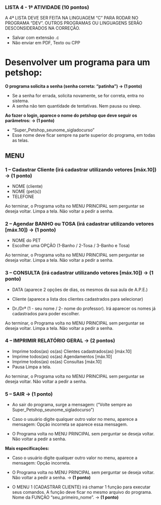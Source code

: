 ### LISTA 4 - 1ª ATIVIDADE (10 pontos)

A 4ª LISTA DEVE SER FEITA NA LINGUAGEM “C” PARA RODAR NO PROGRAMA “DEV”.
OUTROS PROGRAMAS OU LINGUAGENS SERÃO DESCONSIDERADOS NA CORREÇÃO.
*	Salvar com extensão .c 
*	Não enviar em PDF, Texto ou CPP

# Desenvolver um programa para um petshop:
**O programa solicita a senha (senha correta: “patinha”) -> (1 ponto)**
*   Se a senha for errada, solicita novamente, se for correta, entra no sistema.              
*   A senha não tem quantidade de tentativas. Nem pausa ou sleep. 

**Ao fazer o login, aparece o nome do petshop que deve seguir os parâmetros: -> (1 ponto)**        

* “Super_Petshop_seunome_sigladocurso”
* Esse nome deve ficar sempre na parte superior do programa, em todas as telas.

## MENU

### 1 – Cadastrar Cliente (irá cadastrar utilizando vetores [máx.10]) -> (1 ponto)
*	NOME (cliente)
*	NOME (pet(s))
*	TELEFONE

Ao terminar, o Programa volta no MENU PRINCIPAL sem perguntar se deseja voltar.
Limpa a tela. 
Não voltar a pedir a senha.

### 2 – Agendar BANHO ou TOSA (irá cadastrar utilizando vetores [máx.10]) -> (1 ponto)
*	NOME do PET
*	Escolher uma OPÇÃO (1-Banho / 2-Tosa / 3-Banho e Tosa)

Ao terminar, o Programa volta no MENU PRINCIPAL sem perguntar se deseja voltar.
Limpa a tela. 
Não voltar a pedir a senha.

### 3 – CONSULTA (irá cadastrar utilizando vetores [máx.10]) -> (1 ponto)

*	DATA (aparece 2 opções de dias, os mesmos da sua aula de A.P.E.)

*	Cliente (aparece a lista dos clientes cadastrados para selecionar)
*	Dr./Drª (1 - seu nome / 2- nome do professor). Irá aparecer os nomes já cadastrados para poder escolher.

Ao terminar, o Programa volta no MENU PRINCIPAL sem perguntar se deseja voltar.
Limpa a tela. Não voltar a pedir a senha.

### 4 – IMPRIMIR RELATÓRIO GERAL -> (2 pontos)
*	Imprime todos(as) os(as) Clientes cadastrados(as) [máx.10]
*	Imprime todos(as) os(as) Agendamentos [máx.10]
*	Imprime todos(as) os(as) Consultas [máx.10]
*	Pausa
Limpa a tela.

Ao terminar, o Programa volta no MENU PRINCIPAL sem perguntar se deseja voltar.
Não voltar a pedir a senha.

### 5 – SAIR -> (1 ponto)
*   Ao sair do programa, surge a mensagem:
(“Volte sempre ao Super_Petshop_seunome_sigladocurso”)	

*   Caso o usuário digite qualquer outro valor no menu, aparece a mensagem:
Opção incorreta se aparece essa mensagem.

*   O Programa volta no MENU PRINCIPAL sem perguntar se deseja voltar.
Não voltar a pedir a senha.

**Mais especificações:**

*   Caso o usuário digite qualquer outro valor no menu, aparece a mensagem:
Opção incorreta.

*   O Programa volta no MENU PRINCIPAL sem perguntar se deseja voltar.
Não voltar a pedir a senha.  -> **(1 ponto)**

*   O MENU 1 (CADASTRAR CLIENTE) irá chamar 1 função para executar seus comandos.
A função deve ficar no mesmo arquivo do programa. 
Nome da FUNÇÃO “seu_primeiro_nome”. -> **(1 ponto)**

